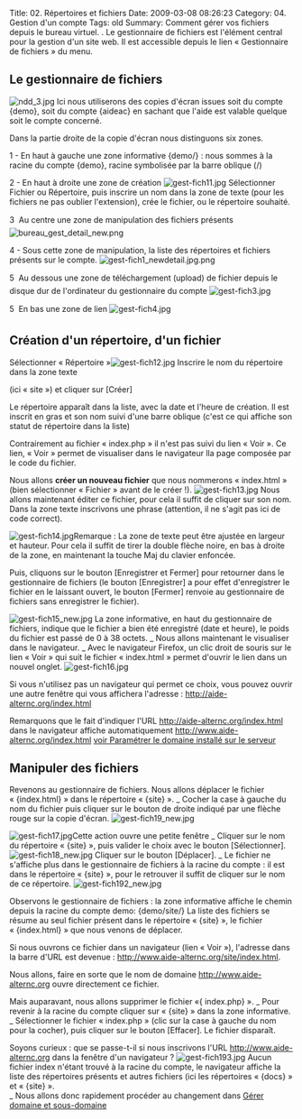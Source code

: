 Title: 02. Répertoires et fichiers 
Date: 2009-03-08 08:26:23
Category: 04. Gestion d'un compte
Tags: old
Summary: Comment gérer vos fichiers depuis le bureau virtuel. . Le gestionnaire de fichiers est l'élément central pour la gestion d'un site web.
Il est accessible depuis le lien « Gestionnaire de fichiers » du menu.

## Le gestionnaire de fichiers

<img src="/img/ndd_3.jpg" title="to complete" alt="ndd_3.jpg" />
Ici nous utiliserons des copies d'écran issues soit du compte {demo}, soit du compte {aideac} en sachant que l'aide est valable quelque soit le compte concerné.

Dans la partie droite de la copie d'écran nous distinguons six zones.

1 - En haut à gauche une zone informative {demo/} : nous sommes à la racine du compte {demo}, racine symbolisée par la barre oblique (/)

2 - En haut à droite une zone de création 
<img src="/img/gest-fich11.jpg" title="to complete" alt="gest-fich11.jpg" />
Sélectionner Fichier ou Répertoire, puis inscrire un nom dans la zone de texte (pour les fichiers ne pas oublier l'extension), crée le fichier, ou le répertoire souhaité.


3  Au centre une zone de manipulation des fichiers présents
<img src="/img/bureau_gest_detail_new.png" title="to complete" alt="bureau_gest_detail_new.png" />

4 - Sous cette zone de manipulation, la liste des répertoires et fichiers présents sur le compte.
<img src="/img/gest-fich1_newdetail.jpg.png" title="to complete" alt="gest-fich1_newdetail.jpg.png" />

5  Au dessous une zone de téléchargement (upload) de fichier depuis le disque dur de l'ordinateur du gestionnaire du compte
<img src="/img/gest-fich3.jpg" title="to complete" alt="gest-fich3.jpg" />

5  En bas une zone de lien
<img src="/img/gest-fich4.jpg" title="to complete" alt="gest-fich4.jpg" />

## Création d'un répertoire, d'un fichier

Sélectionner « Répertoire »<img src="/img/gest-fich12.jpg" title="to complete" alt="gest-fich12.jpg" />
Inscrire le nom du répertoire dans la zone texte

(ici « site ») et cliquer sur [Créer]

Le répertoire apparaît dans la liste, avec la date et l'heure de création.
Il est inscrit en gras et son nom suivi d'une barre oblique (c'est ce qui affiche son statut de répertoire dans la liste)

Contrairement au fichier « index.php » il n'est pas suivi du lien « Voir ». Ce lien, « Voir » permet de visualiser dans le navigateur lla page composée par le code du fichier.

Nous allons **créer un nouveau fichier** que nous nommerons « index.html » (bien sélectionner « Fichier » avant de le créer !).
<img src="/img/gest-fich13.jpg" title="to complete" alt="gest-fich13.jpg" />
Nous allons maintenant éditer ce fichier, pour cela il suffit de cliquer sur son nom. Dans la zone texte inscrivons une phrase (attention, il ne s'agit pas ici de code correct).

<img src="/img/gest-fich14.jpg" title="to complete" alt="gest-fich14.jpg" />Remarque :  La zone de texte peut être ajustée en largeur et hauteur. Pour cela il suffit de tirer la double flèche noire, en bas à droite de la zone, en maintenant la touche Maj du clavier enfoncée.

Puis, cliquons sur le bouton [Enregistrer et Fermer] pour retourner dans le gestionnaire de fichiers (le bouton [Enregistrer] a pour effet d'enregistrer le fichier en le laissant ouvert, le bouton [Fermer] renvoie au gestionnaire de fichiers sans enregistrer le fichier).

<img src="/img/gest-fich15_new.jpg" title="to complete" alt="gest-fich15_new.jpg" />
La zone informative, en haut du gestionnaire de fichiers, indique que le fichier a bien été enregistré (date et heure), le poids du fichier est passé de 0 à 38 octets.
_ Nous allons maintenant le visualiser dans le navigateur.
_ Avec le navigateur Firefox, un clic droit de souris sur le lien « Voir » qui suit le fichier « index.html » permet d'ouvrir le lien dans un nouvel onglet.
<img src="/img/gest-fich16.jpg" title="to complete" alt="gest-fich16.jpg" />

Si vous n'utilisez pas un navigateur qui permet ce choix, vous pouvez ouvrir une autre fenêtre qui vous affichera l'adresse : http://aide-alternc.org/index.html

Remarquons que le fait d'indiquer l'URL http://aide-alternc.org/index.html dans le navigateur affiche automatiquement  http://www.aide-alternc.org/index.html [voir Paramétrer le domaine installé sur le serveur](art5)    

## Manipuler des fichiers

Revenons au gestionnaire de fichiers.
Nous allons déplacer le fichier « {index.html} » dans le répertoire « {site} ».
_ Cocher la case à gauche du nom du fichier puis cliquer sur le bouton de droite indiqué par une flèche rouge sur la copie d'écran.
<img src="/img/gest-fich19_new.jpg" title="to complete" alt="gest-fich19_new.jpg" />

<img src="/img/gest-fich17.jpg" title="to complete" alt="gest-fich17.jpg" />Cette action ouvre une petite fenêtre 
_ Cliquer sur le nom du répertoire « {site} »,  puis valider le choix avec le bouton [Sélectionner].
<img src="/img/gest-fich18_new.jpg" title="to complete" alt="gest-fich18_new.jpg" />
Cliquer sur le bouton [Déplacer].
_ Le fichier ne s'affiche plus dans le gestionnaire de fichiers à la racine du compte : il est dans le répertoire « {site} », pour le retrouver il suffit de cliquer sur le nom de ce répertoire.
<img src="/img/gest-fich192_new.jpg" title="to complete" alt="gest-fich192_new.jpg" />

Observons le gestionnaire de fichiers : la zone informative affiche le chemin depuis la racine du compte demo: {demo/site/}
La liste des fichiers se résume au seul fichier présent dans le répertoire « {site} », le fichier « {index.html} » que nous venons de déplacer.

Si nous ouvrons ce fichier dans un navigateur (lien « Voir »), l'adresse dans la barre d'URL est devenue : http://www.aide-alternc.org/site/index.html.

Nous allons, faire en sorte que le nom de domaine  http://www.aide-alternc.org ouvre directement ce fichier. 

Mais auparavant, nous allons supprimer le fichier «{ index.php} ».
_ Pour revenir à la racine du compte cliquer sur « {site} » dans la zone informative.
_ Sélectionner le fichier « index.php » (clic sur la case à gauche du nom pour la cocher), puis cliquer sur le bouton [Effacer]. Le fichier disparaît.

Soyons curieux : que se passe-t-il si nous inscrivons l'URL  http://www.aide-alternc.org dans la fenêtre d'un navigateur ?
<img src="/img/gest-fich193.jpg" title="to complete" alt="gest-fich193.jpg" />
Aucun fichier index n'étant trouvé à la racine du compte, le navigateur affiche la liste des répertoires présents et autres fichiers  (ici les répertoires « {docs} » et « {site} ».  
_ Nous allons donc rapidement procéder au changement dans [Gérer domaine et sous-domaine](art7)


